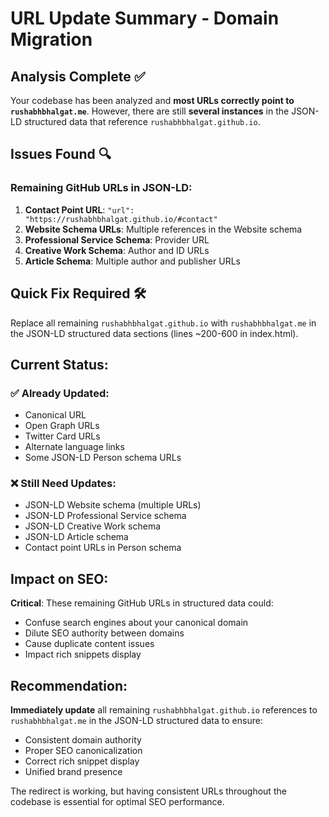 # URL Update Summary - Domain Migration

## Analysis Complete ✅

Your codebase has been analyzed and **most URLs correctly point to `rushabhbhalgat.me`**. However, there are still **several instances** in the JSON-LD structured data that reference `rushabhbhalgat.github.io`.

## Issues Found 🔍

### Remaining GitHub URLs in JSON-LD:
1. **Contact Point URL**: `"url": "https://rushabhbhalgat.github.io/#contact"`
2. **Website Schema URLs**: Multiple references in the Website schema
3. **Professional Service Schema**: Provider URL
4. **Creative Work Schema**: Author and ID URLs  
5. **Article Schema**: Multiple author and publisher URLs

## Quick Fix Required 🛠️

Replace all remaining `rushabhbhalgat.github.io` with `rushabhbhalgat.me` in the JSON-LD structured data sections (lines ~200-600 in index.html).

## Current Status:

### ✅ Already Updated:
- Canonical URL
- Open Graph URLs  
- Twitter Card URLs
- Alternate language links
- Some JSON-LD Person schema URLs

### ❌ Still Need Updates:
- JSON-LD Website schema (multiple URLs)
- JSON-LD Professional Service schema
- JSON-LD Creative Work schema  
- JSON-LD Article schema
- Contact point URLs in Person schema

## Impact on SEO:

**Critical**: These remaining GitHub URLs in structured data could:
- Confuse search engines about your canonical domain
- Dilute SEO authority between domains
- Cause duplicate content issues
- Impact rich snippets display

## Recommendation:

**Immediately update** all remaining `rushabhbhalgat.github.io` references to `rushabhbhalgat.me` in the JSON-LD structured data to ensure:
- Consistent domain authority
- Proper SEO canonicalization  
- Correct rich snippet display
- Unified brand presence

The redirect is working, but having consistent URLs throughout the codebase is essential for optimal SEO performance.
